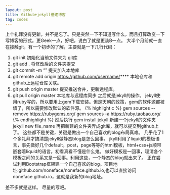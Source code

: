 ```yaml
---
layout: post
title: Github+jekyll搭建博客
tag: codes
---
```

上个礼拜没有更新，并不是忘了。只是突然一下不知道写什么，而且打算改变一下写博客的形式。更Geek一点，好吧，说白了就是更装B一点。
大半个月前就一直在接触git，有一个初步的了解，主要就是一下几行代码：

1. git init 初始化当前文件夹为 git库
2. git add . 将修改后的文件夹提交
3. git commit -m “” 提交加入本地库
4. git remote add origin https://github.com/username/**** 本地仓库和github上远程仓库关联。
5. git push origin master 提交推送合并，更新远程库。
6. git pull origin master 本地库与远程库同步
之后就是jekyll的操作。
jekyll使用ruby写的，所以要用上gem下载安装。但是天朝的政策，gem的软件源都被墙了，所以需要修改默认的软件源。
{% highlight c %}
gem sources --remove https://rubygems.org/
gem sources -a https://ruby.taobao.org/
{% endhighlight %}
然后执行 gem install jekyll 
新建一个jekyll的文件夹 jekyll new file_name 
再把新建的文件夹弄成git库，就可以提交到github上了。
这些都不是关键，关键是做出一个自己喜欢的blog布局真难。
几乎花了1个多礼拜才搞清楚jekyll做静态blog是怎么回事。
jkyll利用了liquid的模板语言，事先做好几个default，post，page等等的html模板，html+css+js顺带嵌套着liquid的语言。初看真看不懂是什么鬼。
做好模板是一回事，理清各个模板之间的关系又是一回事。利用这些，一个静态的blog就出来了。
正在尝试利用Bootstrap框架建一个自己喜欢的blog。项目地址:github.com/noneface/noneface.github.io,也可以直接访问noneface.github.io，这就是我新的blog地址。

差不多就是这样。
尽量的写吧。
